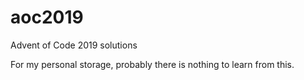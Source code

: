 # aoc2019
Advent of Code 2019 solutions

For my personal storage, probably there is nothing to learn from this.
